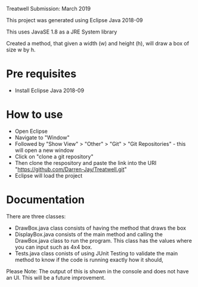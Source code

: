  Treatwell Submission: March 2019
 
 This project was generated using Eclipse Java 2018-09
 
 This uses JavaSE 1.8 as a JRE System library
 
 Created a method, that given a width (w) and height (h), will draw a box of size w by h.
 
 # Pre requisites 
 - Install Eclipse Java 2018-09
 
 # How to use
 - Open Eclipse 
 - Navigate to "Window" 
 - Followed by "Show View" > "Other" > "Git" > "Git Repositories" - this will open a new window
 - Click on "clone a git repository" 
 - Then clone the respository and paste the link into the URI "https://github.com/Darren-Jay/Treatwell.git" 
 - Eclipse will load the project
 
 # Documentation
 
 There are three classes:
 
 - DrawBox.java class consists of having the method that draws the box 
 - DisplayBox.java consists of the main method and calling the DrawBox.java class to run the program. This class has the values where you 
 can input such as 4x4 box.
 - Tests.java class conists of using JUnit Testing to validate the main method to know if the code is running exactly how it should, 
 
 Please Note: The output of this is shown in the console and does not have an UI. This will be a future improvement.
 
 
